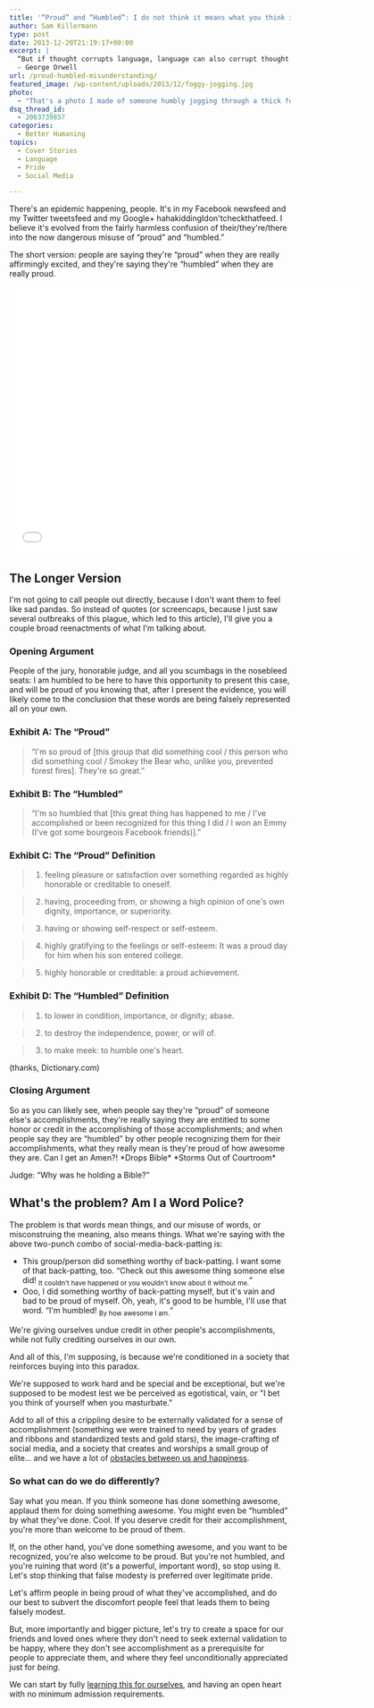 ```yaml
---
title: '“Proud” and “Humbled”: I do not think it means what you think it means'
author: Sam Killermann
type: post
date: 2013-12-20T21:19:17+00:00
excerpt: |
  “But if thought corrupts language, language can also corrupt thought.”
  - George Orwell
url: /proud-humbled-misunderstanding/
featured_image: /wp-content/uploads/2013/12/foggy-jogging.jpg
photo:
  - "That's a photo I made of someone humbly jogging through a thick fog with their proud dog."
dsq_thread_id:
  - 2063739857
categories:
  - Better Humaning
topics:
  - Cover Stories
  - Language
  - Pride
  - Social Media

---
```

There's an epidemic happening, people. It's in my Facebook newsfeed and my Twitter tweetsfeed and my Google+ hahakiddingIdon'tcheckthatfeed. I believe it's evolved from the fairly harmless confusion of their/they're/there into the now dangerous misuse of &#8220;proud&#8221; and &#8220;humbled.&#8221;

The short version: people are saying they're &#8220;proud&#8221; when they are really affirmingly excited, and they're saying they're &#8220;humbled&#8221; when they are really proud.

<div class="youtube">
  <iframe src="//www.youtube.com/embed/G2y8Sx4B2Sk" height="480" width="640" allowfullscreen="" frameborder="0"></iframe>
</div>

## The Longer Version

I'm not going to call people out directly, because I don't want them to feel like sad pandas. So instead of quotes (or screencaps, because I just saw several outbreaks of this plague, which led to this article), I'll give you a couple broad reenactments of what I'm talking about.

### Opening Argument

People of the jury, honorable judge, and all you scumbags in the nosebleed seats: I am humbled to be here to have this opportunity to present this case, and will be proud of you knowing that, after I present the evidence, you will likely come to the conclusion that these words are being falsely represented all on your own.

### Exhibit A: The &#8220;Proud&#8221;

> &#8220;I'm so proud of [this group that did something cool / this person who did something cool / Smokey the Bear who, unlike you, prevented forest fires]. They're so great.&#8221;

### **Exhibit B: The &#8220;Humbled&#8221;**

> &#8220;I'm so humbled that [this great thing has happened to me / I've accomplished or been recognized for this thing I did / I won an Emmy (I've got some bourgeois Facebook friends)].&#8221;

### Exhibit C: The &#8220;Proud&#8221; Definition

> 1. feeling pleasure or satisfaction over something regarded as highly honorable or creditable to oneself.
  
> 2. having, proceeding from, or showing a high opinion of one's own dignity, importance, or superiority.
  
> 3. having or showing self-respect or self-esteem.
  
> 4. highly gratifying to the feelings or self-esteem: It was a proud day for him when his son entered college.
  
> 5. highly honorable or creditable: a proud achievement.

### Exhibit D: The &#8220;Humbled&#8221; Definition

> 1. to lower in condition, importance, or dignity; abase.
  
> 2. to destroy the independence, power, or will of.
  
> 3. to make meek: to humble one's heart.

(thanks, Dictionary.com)

### Closing Argument

So as you can likely see, when people say they're &#8220;proud&#8221; of someone else's accomplishments, they're really saying they are entitled to some honor or credit in the accomplishing of those accomplishments; and when people say they are &#8220;humbled&#8221; by other people recognizing them for their accomplishments, what they really mean is they're proud of how awesome they are. Can I get an Amen?! \*Drops Bible\* \*Storms Out of Courtroom\*

Judge: &#8220;Why was he holding a Bible?&#8221;

## What's the problem? Am I a Word Police?

The problem is that words mean things, and our misuse of words, or misconstruing the meaning, also means things. What we're saying with the above two-punch combo of social-media-back-patting is:

  * This group/person did something worthy of back-patting. I want some of that back-patting, too. &#8220;Check out this awesome thing someone else did! <sub>It couldn't have happened or you wouldn't know about it without me.</sub>&#8220;
  * Ooo, I did something worthy of back-patting myself, but it's vain and bad to be proud of myself. Oh, yeah, it's good to be humble, I'll use that word. &#8220;I'm humbled! <sub>By how awesome I am.</sub>&#8220;

We're giving ourselves undue credit in other people's accomplishments, while not fully crediting ourselves in our own. 

And all of this, I'm supposing, is because we're conditioned in a society that reinforces buying into this paradox. 

We're supposed to work hard and be special and be exceptional, but we're supposed to be modest lest we be perceived as egotistical, vain, or "I bet you think of yourself when you masturbate." 

Add to all of this a crippling desire to be externally validated for a sense of accomplishment (something we were trained to need by years of grades and ribbons and standardized tests and gold stars), the image-crafting of social media, and a society that creates and worships a small group of elite&#8230; and we have a lot of <a title="We Fabricate the Obstacles that Stand Between Us and Happiness" href="/we-fabricate-the-obstacles-to-happiness/" target="_blank">obstacles between us and happiness</a>.

### So what can do we do differently?

Say what you mean. If you think someone has done something awesome, applaud them for doing something awesome. You might even be &#8220;humbled&#8221; by what they've done. Cool. If you deserve credit for their accomplishment, you're more than welcome to be proud of them.

If, on the other hand, you've done something awesome, and you want to be recognized, you're also welcome to be proud. But you're not humbled, and you're ruining that word (it's a powerful, important word), so stop using it. Let's stop thinking that false modesty is preferred over legitimate pride.

Let's affirm people in being proud of what they've accomplished, and do our best to subvert the discomfort people feel that leads them to being falsely modest. 

But, more importantly and bigger picture, let's try to create a space for our friends and loved ones where they don't need to seek external validation to be happy, where they don't see accomplishment as a prerequisite for people to appreciate them, and where they feel unconditionally appreciated just for _being_. 

We can start by fully <a title="Be Your Own Friend First" href="/be-your-own-friend-first/" target="_blank">learning this for ourselves</a>, and having an open heart with no minimum admission requirements.